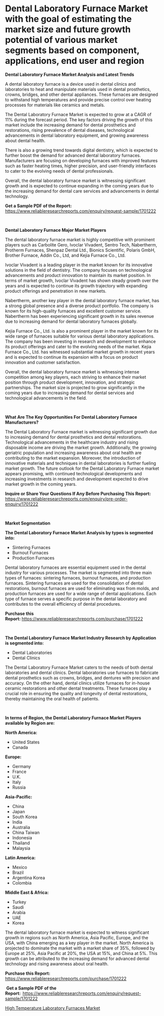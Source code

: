 <p><h1>Dental Laboratory Furnace Market with the goal of estimating the market size and future growth potential of various market segments based on component, applications, end user and region</h1></p><p><strong>Dental Laboratory Furnace Market Analysis and Latest Trends</strong></p>
<p><p>A dental laboratory furnace is a device used in dental clinics and laboratories to heat and manipulate materials used in dental prosthetics, crowns, bridges, and other dental appliances. These furnaces are designed to withstand high temperatures and provide precise control over heating processes for materials like ceramics and metals.</p><p>The Dental Laboratory Furnace Market is expected to grow at a CAGR of 11% during the forecast period. The key factors driving the growth of this market include the increasing demand for dental prosthetics and restorations, rising prevalence of dental diseases, technological advancements in dental laboratory equipment, and growing awareness about dental health.</p><p>There is also a growing trend towards digital dentistry, which is expected to further boost the demand for advanced dental laboratory furnaces. Manufacturers are focusing on developing furnaces with improved features such as faster heating times, higher precision, and user-friendly interfaces to cater to the evolving needs of dental professionals.</p><p>Overall, the dental laboratory furnace market is witnessing significant growth and is expected to continue expanding in the coming years due to the increasing demand for dental care services and advancements in dental technology.</p></p>
<p><strong>Get a Sample PDF of the Report:&nbsp;</strong> <a href="https://www.reliableresearchreports.com/enquiry/request-sample/1701222">https://www.reliableresearchreports.com/enquiry/request-sample/1701222</a></p>
<p>&nbsp;</p>
<p><strong>Dental Laboratory Furnace Major Market Players</strong></p>
<p><p>The dental laboratory furnace market is highly competitive with prominent players such as Carbolite Gero, Ivoclar Vivadent, Sentro Tech, Nabertherm, Protherm Furnaces, Shenpaz Dental Ltd., Bionics Scientific, Polaris GmbH, Brother Furnace, Addin Co., Ltd, and Kejia Furnace Co., Ltd. </p><p>Ivoclar Vivadent is a leading player in the market known for its innovative solutions in the field of dentistry. The company focuses on technological advancements and product innovation to maintain its market position. In terms of market growth, Ivoclar Vivadent has shown steady growth over the years and is expected to continue its growth trajectory with expanding product offerings and penetration in new markets.</p><p>Nabertherm, another key player in the dental laboratory furnace market, has a strong global presence and a diverse product portfolio. The company is known for its high-quality furnaces and excellent customer service. Nabertherm has been experiencing significant growth in its sales revenue due to increasing demand for dental laboratory furnaces globally.</p><p>Kejia Furnace Co., Ltd. is also a prominent player in the market known for its wide range of furnaces suitable for various dental laboratory applications. The company has been investing in research and development to enhance its product offerings and cater to the evolving needs of the market. Kejia Furnace Co., Ltd. has witnessed substantial market growth in recent years and is expected to continue its expansion with a focus on product innovation and customer satisfaction.</p><p>Overall, the dental laboratory furnace market is witnessing intense competition among key players, each striving to enhance their market position through product development, innovation, and strategic partnerships. The market size is projected to grow significantly in the coming years due to increasing demand for dental services and technological advancements in the field.</p></p>
<p>&nbsp;</p>
<p><strong>What Are The Key Opportunities For Dental Laboratory Furnace Manufacturers?</strong></p>
<p><p>The Dental Laboratory Furnace market is witnessing significant growth due to increasing demand for dental prosthetics and dental restorations. Technological advancements in the healthcare industry and rising disposable income are driving the market growth. Additionally, the growing geriatric population and increasing awareness about oral health are contributing to the market expansion. Moreover, the introduction of innovative materials and techniques in dental laboratories is further fueling market growth. The future outlook for the Dental Laboratory Furnace market appears promising, with continued technological developments and increasing investments in research and development expected to drive market growth in the coming years.</p></p>
<p><strong>Inquire or Share Your Questions If Any Before Purchasing This Report:</strong> <a href="https://www.reliableresearchreports.com/enquiry/pre-order-enquiry/1701222">https://www.reliableresearchreports.com/enquiry/pre-order-enquiry/1701222</a></p>
<p>&nbsp;</p>
<p><strong>Market Segmentation</strong></p>
<p><strong>The Dental Laboratory Furnace Market Analysis by types is segmented into:</strong></p>
<p><ul><li>Sintering Furnaces</li><li>Burnout Furnaces</li><li>Production Furnaces</li></ul></p>
<p><p>Dental laboratory furnaces are essential equipment used in the dental industry for various processes. The market is segmented into three main types of furnaces: sintering furnaces, burnout furnaces, and production furnaces. Sintering furnaces are used for the consolidation of dental restorations, burnout furnaces are used for eliminating wax from molds, and production furnaces are used for a wide range of dental applications. Each type of furnace serves a specific purpose in the dental laboratory and contributes to the overall efficiency of dental procedures.</p></p>
<p><strong>Purchase this Report:&nbsp;</strong><a href="https://www.reliableresearchreports.com/purchase/1701222">https://www.reliableresearchreports.com/purchase/1701222</a></p>
<p>&nbsp;</p>
<p><strong>The Dental Laboratory Furnace Market Industry Research by Application is segmented into:</strong></p>
<p><ul><li>Dental Laboratories</li><li>Dental Clinics</li></ul></p>
<p><p>The Dental Laboratory Furnace Market caters to the needs of both dental laboratories and dental clinics. Dental laboratories use furnaces to fabricate dental prosthetics such as crowns, bridges, and dentures with precision and accuracy. On the other hand, dental clinics utilize furnaces for in-house ceramic restorations and other dental treatments. These furnaces play a crucial role in ensuring the quality and longevity of dental restorations, thereby maintaining the oral health of patients.</p></p>
<p>&nbsp;</p>
<p><strong>In terms of Region, the Dental Laboratory Furnace Market Players available by Region are:</strong></p>
<p>
    <p> <strong> North America: </strong>
        <ul>
            <li>United States</li>
            <li>Canada</li>
        </ul>
        </p> 
    <p> <strong> Europe: </strong>
        <ul>
            <li>Germany</li>
            <li>France</li>
            <li>U.K.</li>
            <li>Italy</li>
            <li>Russia</li>
        </ul>
        </p> 
    <p> <strong> Asia-Pacific: </strong>
        <ul>
            <li>China</li>
            <li>Japan</li>
            <li>South Korea</li>
            <li>India</li>
            <li>Australia</li>
            <li>China Taiwan</li>
            <li>Indonesia</li>
            <li>Thailand</li>
            <li>Malaysia</li>
        </ul>
        </p> 
    <p> <strong> Latin America: </strong>
        <ul>
            <li>Mexico</li>
            <li>Brazil</li>
            <li>Argentina Korea</li>
            <li>Colombia</li>
        </ul>
        </p> 
    <p> <strong> Middle East & Africa: </strong>
        <ul>
            <li>Turkey</li>
            <li>Saudi</li>
            <li>Arabia</li>
            <li>UAE</li>
            <li>Korea</li>
        </ul>
    </p>
    </p>
<p><p>The dental laboratory furnace market is expected to witness significant growth in regions such as North America, Asia Pacific, Europe, and the USA, with China emerging as a key player in the market. North America is projected to dominate the market with a market share of 35%, followed by Europe at 25%, Asia Pacific at 20%, the USA at 15%, and China at 5%. This growth can be attributed to the increasing demand for advanced dental technology and rising awareness about oral health.</p></p>
<p><strong>Purchase this Report: </strong><a href="https://www.reliableresearchreports.com/purchase/1701222">https://www.reliableresearchreports.com/purchase/1701222</a></p>
<p>&nbsp;<strong>Get a Sample PDF of the Report:&nbsp;&nbsp;</strong><a href="https://www.reliableresearchreports.com/enquiry/request-sample/1701222">https://www.reliableresearchreports.com/enquiry/request-sample/1701222</a></p>
<p><strong></strong></p>
<p><p><a href="https://github.com/Sarissaschmalingtr6fz2739/Market-Research-Report-List-1/blob/main/high-temperature-laboratory-furnaces-market.md">High Temperature Laboratory Furnaces Market</a></p></p>